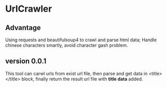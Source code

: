 # UrlCrawler

## Advantage 
Using requests and beautifulsoup4 to crawl and parse html data;
Handle chinese characters smartly, avoid character gash problem.

## version 0.0.1
This tool can carwl urls from exist url file, then parse and get data in \<title>\</title> block,
finally return the result url file with **title data** added. 


